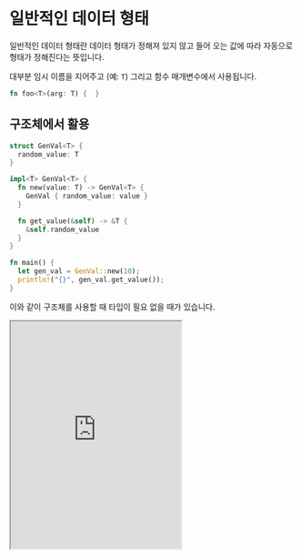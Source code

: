 # 일반적인 데이터 형태

일반적인 데이터 형태란 데이터 형태가 정해져 있지 않고 들어 오는 값에 따라 자동으로 형태가 정해진다는 뜻입니다.

대부분 임시 이름을 지어주고 (예: `T`) 그리고 함수 매개변수에서 사용됩니다.

```rust
fn foo<T>(arg: T) {  }
```

## 구조체에서 활용

```rust
struct GenVal<T> {
  random_value: T
}

impl<T> GenVal<T> {
  fn new(value: T) -> GenVal<T> {
    GenVal { random_value: value }
  }

  fn get_value(&self) -> &T {
    &self.random_value
  }
}

fn main() {
  let gen_val = GenVal::new(10);
  println!("{}", gen_val.get_value());
}
```

이와 같이 구조체를 사용할 때 타입이 필요 없을 때가 있습니다.

<iframe
  loading="lazy"
  title="Rust Playground"
  src="https://play.rust-lang.org/?version=stable&mode=debug&edition=2021&code=struct%20GenVal%3CT%3E%20%7B%0D%0A%20%20random_value%3A%20T%0D%0A%7D%0D%0A%0D%0Aimpl%3CT%3E%20GenVal%3CT%3E%20%7B%0D%0A%20%20fn%20new(value%3A%20T)%20-%3E%20GenVal%3CT%3E%20%7B%0D%0A%20%20%20%20GenVal%20%7B%20random_value%3A%20value%20%7D%0D%0A%20%20%7D%0D%0A%0D%0A%20%20fn%20get_value(%26self)%20-%3E%20%26T%20%7B%0D%0A%20%20%20%20%26self.random_value%0D%0A%20%20%7D%0D%0A%7D%0D%0A%0D%0Afn%20main()%20%7B%0D%0A%20%20let%20gen_val%20%3D%20GenVal%3A%3Anew(10)%3B%0D%0A%20%20println!(%22%7B%7D%22%2C%20gen_val.get_value())%3B%0D%0A%7D"
  height="400"
/>
